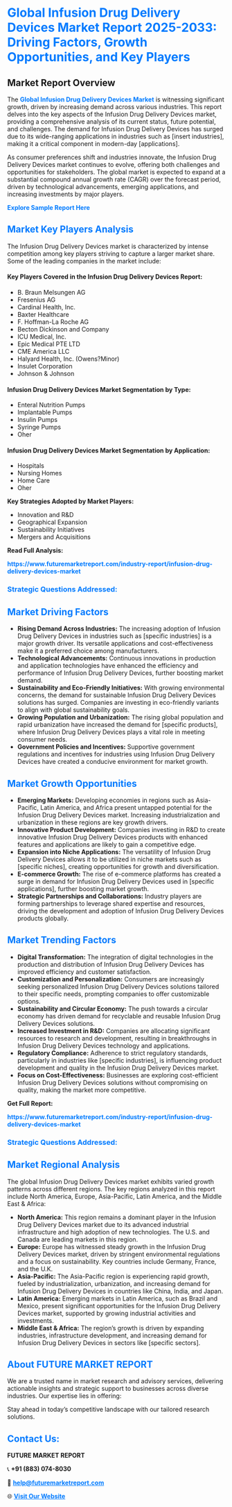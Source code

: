 <h1 style="color: #007BFF;">Global Infusion Drug Delivery Devices Market Report 2025-2033: Driving Factors, Growth Opportunities, and Key Players</h1>

<section id="overview">
<h2>Market Report Overview</h2>
<p>The <a href="https://www.futuremarketreport.com/industry-report/infusion-drug-delivery-devices-market" style="color: #007BFF; text-decoration: none;"><strong>Global Infusion Drug Delivery Devices Market</strong></a> is witnessing significant growth, driven by increasing demand across various industries. This report delves into the key aspects of the Infusion Drug Delivery Devices market, providing a comprehensive analysis of its current status, future potential, and challenges. The demand for Infusion Drug Delivery Devices has surged due to its wide-ranging applications in industries such as [insert industries], making it a critical component in modern-day [applications].</p>
<p>As consumer preferences shift and industries innovate, the Infusion Drug Delivery Devices market continues to evolve, offering both challenges and opportunities for stakeholders. The global market is expected to expand at a substantial compound annual growth rate (CAGR) over the forecast period, driven by technological advancements, emerging applications, and increasing investments by major players.</p>
</section>

<section id="overview">
<p><a href="https://www.futuremarketreport.com/request-sample/reportId=78264" style="color: #007BFF; text-decoration: none;"><strong>Explore Sample Report Here</strong></a></p>
</section>

<section id="key-players">
<h2 style="color: #007BFF;">Market Key Players Analysis</h2>
<p>The Infusion Drug Delivery Devices market is characterized by intense competition among key players striving to capture a larger market share. Some of the leading companies in the market include:</p>
<h4>Key Players Covered in the Infusion Drug Delivery Devices Report:</h4>
<ul><li>B. Braun Melsungen AG</li><li>Fresenius AG</li><li>Cardinal Health, Inc.</li><li>Baxter Healthcare</li><li>F. Hoffman-La Roche AG</li><li>Becton Dickinson and Company</li><li>ICU Medical, Inc.</li><li>Epic Medical PTE LTD</li><li>CME America LLC</li><li>Halyard Health, Inc. (Owens?Minor)</li><li>Insulet Corporation</li><li>Johnson &amp; Johnson</li></ul>
<h4>Infusion Drug Delivery Devices Market Segmentation by Type:</h4>
<ul><li>Enteral Nutrition Pumps</li><li>Implantable Pumps</li><li>Insulin Pumps</li><li>Syringe Pumps</li><li>Oher</li></ul>

<h4>Infusion Drug Delivery Devices Market Segmentation by Application:</h4>
<ul><li>Hospitals</li><li>Nursing Homes</li><li>Home Care</li><li>Oher</li></ul>
<p><strong>Key Strategies Adopted by Market Players:</strong></p>
<ul>
<li>Innovation and R&D</li>
<li>Geographical Expansion</li>
<li>Sustainability Initiatives</li>
<li>Mergers and Acquisitions</li>
</ul>
</section>

<section>
<p><strong>Read Full Analysis: </strong></p><a href="https://www.futuremarketreport.com/industry-report/infusion-drug-delivery-devices-market" style="color: #007BFF; text-decoration: none;"><strong>https://www.futuremarketreport.com/industry-report/infusion-drug-delivery-devices-market</strong></a>
<h3 style="color: #007BFF;">Strategic Questions Addressed:</h3>
</section>

<section id="driving-factors">
<h2 style="color: #007BFF;">Market Driving Factors</h2>
<ul>
<li><strong>Rising Demand Across Industries:</strong> The increasing adoption of Infusion Drug Delivery Devices in industries such as [specific industries] is a major growth driver. Its versatile applications and cost-effectiveness make it a preferred choice among manufacturers.</li>
<li><strong>Technological Advancements:</strong> Continuous innovations in production and application technologies have enhanced the efficiency and performance of Infusion Drug Delivery Devices, further boosting market demand.</li>
<li><strong>Sustainability and Eco-Friendly Initiatives:</strong> With growing environmental concerns, the demand for sustainable Infusion Drug Delivery Devices solutions has surged. Companies are investing in eco-friendly variants to align with global sustainability goals.</li>
<li><strong>Growing Population and Urbanization:</strong> The rising global population and rapid urbanization have increased the demand for [specific products], where Infusion Drug Delivery Devices plays a vital role in meeting consumer needs.</li>
<li><strong>Government Policies and Incentives:</strong> Supportive government regulations and incentives for industries using Infusion Drug Delivery Devices have created a conducive environment for market growth.</li>
</ul>
</section>

<section id="growth-opportunities">
<h2 style="color: #007BFF;">Market Growth Opportunities</h2>
<ul>
<li><strong>Emerging Markets:</strong> Developing economies in regions such as Asia-Pacific, Latin America, and Africa present untapped potential for the Infusion Drug Delivery Devices market. Increasing industrialization and urbanization in these regions are key growth drivers.</li>
<li><strong>Innovative Product Development:</strong> Companies investing in R&D to create innovative Infusion Drug Delivery Devices products with enhanced features and applications are likely to gain a competitive edge.</li>
<li><strong>Expansion into Niche Applications:</strong> The versatility of Infusion Drug Delivery Devices allows it to be utilized in niche markets such as [specific niches], creating opportunities for growth and diversification.</li>
<li><strong>E-commerce Growth:</strong> The rise of e-commerce platforms has created a surge in demand for Infusion Drug Delivery Devices used in [specific applications], further boosting market growth.</li>
<li><strong>Strategic Partnerships and Collaborations:</strong> Industry players are forming partnerships to leverage shared expertise and resources, driving the development and adoption of Infusion Drug Delivery Devices products globally.</li>
</ul>
</section>

<section id="trending-factors">
<h2 style="color: #007BFF;">Market Trending Factors</h2>
<ul>
<li><strong>Digital Transformation:</strong> The integration of digital technologies in the production and distribution of Infusion Drug Delivery Devices has improved efficiency and customer satisfaction.</li>
<li><strong>Customization and Personalization:</strong> Consumers are increasingly seeking personalized Infusion Drug Delivery Devices solutions tailored to their specific needs, prompting companies to offer customizable options.</li>
<li><strong>Sustainability and Circular Economy:</strong> The push towards a circular economy has driven demand for recyclable and reusable Infusion Drug Delivery Devices solutions.</li>
<li><strong>Increased Investment in R&D:</strong> Companies are allocating significant resources to research and development, resulting in breakthroughs in Infusion Drug Delivery Devices technology and applications.</li>
<li><strong>Regulatory Compliance:</strong> Adherence to strict regulatory standards, particularly in industries like [specific industries], is influencing product development and quality in the Infusion Drug Delivery Devices market.</li>
<li><strong>Focus on Cost-Effectiveness:</strong> Businesses are exploring cost-efficient Infusion Drug Delivery Devices solutions without compromising on quality, making the market more competitive.</li>
</ul>
</section>

<section>
<p><strong>Get Full Report: </strong></p><a href="https://www.futuremarketreport.com/industry-report/infusion-drug-delivery-devices-market" style="color: #007BFF; text-decoration: none;"><strong>https://www.futuremarketreport.com/industry-report/infusion-drug-delivery-devices-market</strong></a>
<h3 style="color: #007BFF;">Strategic Questions Addressed:</h3>
</section>


<section id="regional-analysis">
<h2 style="color: #007BFF;">Market Regional Analysis</h2>
<p>The global Infusion Drug Delivery Devices market exhibits varied growth patterns across different regions. The key regions analyzed in this report include North America, Europe, Asia-Pacific, Latin America, and the Middle East & Africa:</p>
<ul>
<li><strong>North America:</strong> This region remains a dominant player in the Infusion Drug Delivery Devices market due to its advanced industrial infrastructure and high adoption of new technologies. The U.S. and Canada are leading markets in this region.</li>
<li><strong>Europe:</strong> Europe has witnessed steady growth in the Infusion Drug Delivery Devices market, driven by stringent environmental regulations and a focus on sustainability. Key countries include Germany, France, and the U.K.</li>
<li><strong>Asia-Pacific:</strong> The Asia-Pacific region is experiencing rapid growth, fueled by industrialization, urbanization, and increasing demand for Infusion Drug Delivery Devices in countries like China, India, and Japan.</li>
<li><strong>Latin America:</strong> Emerging markets in Latin America, such as Brazil and Mexico, present significant opportunities for the Infusion Drug Delivery Devices market, supported by growing industrial activities and investments.</li>
<li><strong>Middle East & Africa:</strong> The region’s growth is driven by expanding industries, infrastructure development, and increasing demand for Infusion Drug Delivery Devices in sectors like [specific sectors].</li>
</ul>
</section>

<footer>
<h2 style="color: #007BFF;">About FUTURE MARKET REPORT</h2>
<p>We are a trusted name in market research and advisory services, delivering actionable insights and strategic support to businesses across diverse industries. Our expertise lies in offering:</p>

<p>Stay ahead in today’s competitive landscape with our tailored research solutions.</p>

<h2 style="color: #007BFF;">Contact Us:</h2>
<p><strong>FUTURE MARKET REPORT</strong></p>
<p>📞 <strong>+91 (883) 074-8030</strong></p>
<p>📧 <strong><a href="mailto:help@futuremarketreport.com" style="color: #007BFF;">help@futuremarketreport.com</a></strong></p>
<p>🌐 <strong><a href="https://www.futuremarketreport.com/" style="color: #007BFF;">Visit Our Website</a></strong></p>
</footer>